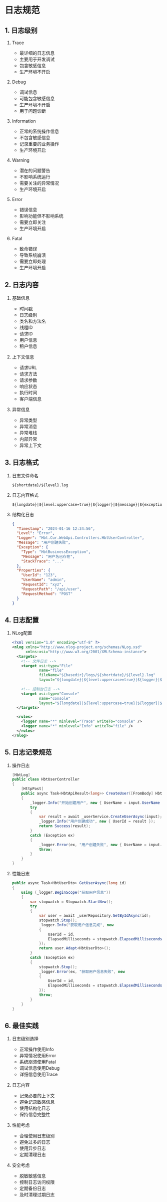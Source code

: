 # 日志规范

## 1. 日志级别

1. Trace
   - 最详细的日志信息
   - 主要用于开发调试
   - 包含敏感信息
   - 生产环境不开启

2. Debug
   - 调试信息
   - 可能包含敏感信息
   - 生产环境不开启
   - 用于问题诊断

3. Information
   - 正常的系统操作信息
   - 不包含敏感信息
   - 记录重要的业务操作
   - 生产环境开启

4. Warning
   - 潜在的问题警告
   - 不影响系统运行
   - 需要关注的异常情况
   - 生产环境开启

5. Error
   - 错误信息
   - 影响功能但不影响系统
   - 需要立即关注
   - 生产环境开启

6. Fatal
   - 致命错误
   - 导致系统崩溃
   - 需要立即处理
   - 生产环境开启

## 2. 日志内容

1. 基础信息
   - 时间戳
   - 日志级别
   - 类名和方法名
   - 线程ID
   - 请求ID
   - 用户信息
   - 租户信息

2. 上下文信息
   - 请求URL
   - 请求方法
   - 请求参数
   - 响应状态
   - 执行时间
   - 客户端信息

3. 异常信息
   - 异常类型
   - 异常消息
   - 异常堆栈
   - 内部异常
   - 异常上下文

## 3. 日志格式

1. 日志文件命名
   ```
   ${shortdate}/${level}.log
   ```

2. 日志内容格式
   ```
   ${longdate}|${level:uppercase=true}|${logger}|${message}|${exception:format=tostring}
   ```

3. 结构化日志
   ```json
   {
     "Timestamp": "2024-01-16 12:34:56",
     "Level": "Error",
     "Logger": "Hbt.Cur.WebApi.Controllers.HbtUserController",
     "Message": "用户创建失败",
     "Exception": {
       "Type": "HbtBusinessException",
       "Message": "用户名已存在",
       "StackTrace": "..."
     },
     "Properties": {
       "UserId": "123",
       "UserName": "admin",
       "RequestId": "xyz",
       "RequestPath": "/api/user",
       "RequestMethod": "POST"
     }
   }
   ```

## 4. 日志配置

1. NLog配置
   ```xml
   <?xml version="1.0" encoding="utf-8" ?>
   <nlog xmlns="http://www.nlog-project.org/schemas/NLog.xsd"
         xmlns:xsi="http://www.w3.org/2001/XMLSchema-instance">
     <targets>
       <!-- 文件日志 -->
       <target xsi:type="File" 
               name="file" 
               fileName="${basedir}/logs/${shortdate}/${level}.log"
               layout="${longdate}|${level:uppercase=true}|${logger}|${message}|${exception:format=tostring}" />
       
       <!-- 控制台日志 -->
       <target xsi:type="Console" 
               name="console" 
               layout="${longdate}|${level:uppercase=true}|${logger}|${message}|${exception:format=tostring}" />
     </targets>

     <rules>
       <logger name="*" minlevel="Trace" writeTo="console" />
       <logger name="*" minlevel="Info" writeTo="file" />
     </rules>
   </nlog>
   ```

## 5. 日志记录规范

1. 操作日志
   ```csharp
   [HbtLog]
   public class HbtUserController
   {
       [HttpPost]
       public async Task<HbtApiResult<long>> CreateUser([FromBody] HbtUserCreateDto input)
       {
           _logger.Info("开始创建用户", new { UserName = input.UserName });
           try
           {
               var result = await _userService.CreateUserAsync(input);
               _logger.Info("用户创建成功", new { UserId = result });
               return Success(result);
           }
           catch (Exception ex)
           {
               _logger.Error(ex, "用户创建失败", new { UserName = input.UserName });
               throw;
           }
       }
   }
   ```

2. 性能日志
   ```csharp
   public async Task<HbtUserDto> GetUserAsync(long id)
   {
       using (_logger.BeginScope("获取用户信息"))
       {
           var stopwatch = Stopwatch.StartNew();
           try
           {
               var user = await _userRepository.GetByIdAsync(id);
               stopwatch.Stop();
               _logger.Info("获取用户信息完成", new 
               { 
                   UserId = id,
                   ElapsedMilliseconds = stopwatch.ElapsedMilliseconds 
               });
               return user.Adapt<HbtUserDto>();
           }
           catch (Exception ex)
           {
               stopwatch.Stop();
               _logger.Error(ex, "获取用户信息失败", new 
               { 
                   UserId = id,
                   ElapsedMilliseconds = stopwatch.ElapsedMilliseconds 
               });
               throw;
           }
       }
   }
   ```

## 6. 最佳实践

1. 日志级别选择
   - 正常操作使用Info
   - 异常情况使用Error
   - 系统崩溃使用Fatal
   - 调试信息使用Debug
   - 详细信息使用Trace

2. 日志内容
   - 记录必要的上下文
   - 避免记录敏感信息
   - 使用结构化日志
   - 保持信息完整性

3. 性能考虑
   - 合理使用日志级别
   - 避免过多的日志
   - 使用异步日志
   - 定期清理日志

4. 安全考虑
   - 脱敏敏感信息
   - 控制日志访问权限
   - 定期备份日志
   - 及时清理过期日志 